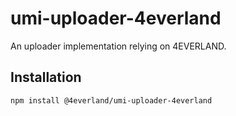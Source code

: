 # umi-uploader-4everland

An uploader implementation relying on 4EVERLAND.

## Installation

```sh
npm install @4everland/umi-uploader-4everland
```
